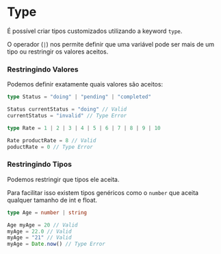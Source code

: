 # Type

É possível criar tipos customizados utilizando a keyword `type`.

O operador (`|`) nos permite definir que uma variável pode ser mais de um tipo ou restringir os valores aceitos.

### Restringindo Valores

Podemos definir exatamente quais valores são aceitos:

```typescript
type Status = "doing" | "pending" | "completed"

Status currentStatus = "doing" // Valid
currentStatus = "invalid" // Type Error
```

```typescript
type Rate = 1 | 2 | 3 | 4 | 5 | 6 | 7 | 8 | 9 | 10

Rate productRate = 8 // Valid
poductRate = 0 // Type Error
```

### Restringindo Tipos

Podemos restringir que tipos ele aceita.

Para facilitar isso existem tipos genéricos como o `number` que aceita qualquer tamanho de int e float.

```typescript
type Age = number | string

Age myAge = 20 // Valid
myAge = 22.0 // Valid
myAge = "21" // Valid
myAge = Date.now() // Type Error
```
